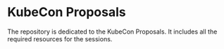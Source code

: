 # KubeCon Proposals
The repository is dedicated to the KubeCon Proposals. It includes all the required resources for the sessions.
